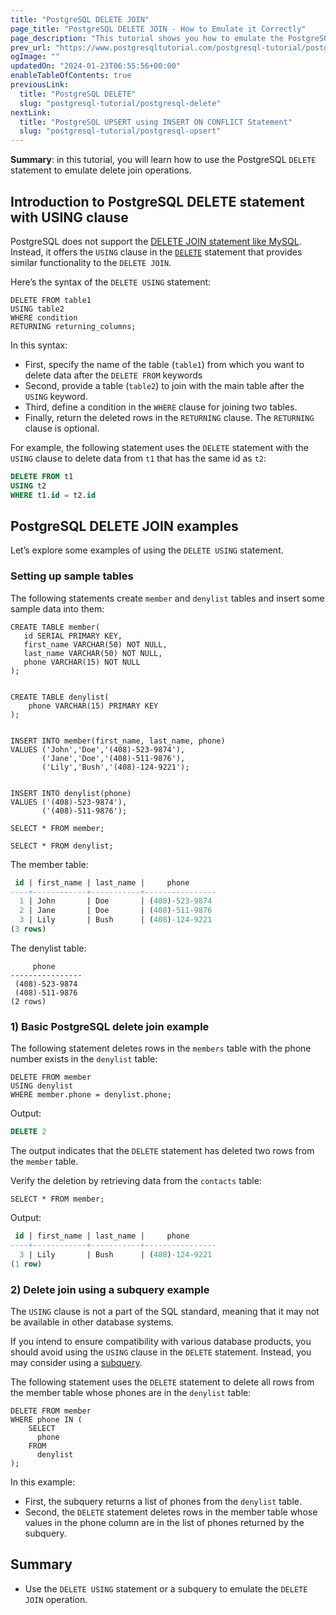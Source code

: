 ```yaml
---
title: "PostgreSQL DELETE JOIN"
page_title: "PostgreSQL DELETE JOIN - How to Emulate it Correctly"
page_description: "This tutorial shows you how to emulate the PostgreSQL DELETE JOIN by utilizing the DELETE USING statement or a subquery."
prev_url: "https://www.postgresqltutorial.com/postgresql-tutorial/postgresql-delete-join/"
ogImage: ""
updatedOn: "2024-01-23T06:55:56+00:00"
enableTableOfContents: true
previousLink: 
  title: "PostgreSQL DELETE"
  slug: "postgresql-tutorial/postgresql-delete"
nextLink: 
  title: "PostgreSQL UPSERT using INSERT ON CONFLICT Statement"
  slug: "postgresql-tutorial/postgresql-upsert"
---
```





**Summary**: in this tutorial, you will learn how to use the PostgreSQL `DELETE` statement to emulate delete join operations.


## Introduction to PostgreSQL DELETE statement with USING clause

PostgreSQL does not support the [DELETE JOIN statement like MySQL](https://www.mysqltutorial.org/mysql-basics/mysql-delete-join/). Instead, it offers the `USING` clause in the [`DELETE`](postgresql-delete) statement that provides similar functionality to the `DELETE JOIN`.

Here’s the syntax of the `DELETE USING` statement:


```shellsql
DELETE FROM table1
USING table2
WHERE condition
RETURNING returning_columns;
```
In this syntax:

* First, specify the name of the table (`table1`) from which you want to delete data after the `DELETE FROM` keywords
* Second, provide a table (`table2`) to join with the main table after the `USING` keyword.
* Third, define a condition in the `WHERE` clause for joining two tables.
* Finally, return the deleted rows in the `RETURNING` clause. The `RETURNING` clause is optional.

For example, the following statement uses the `DELETE` statement with the `USING` clause to delete data from `t1` that has the same id as `t2`:


```sql
DELETE FROM t1
USING t2
WHERE t1.id = t2.id
```

## PostgreSQL DELETE JOIN examples

Let’s explore some examples of using the `DELETE USING` statement.


### Setting up sample tables

The following statements create `member` and `denylist` tables and insert some sample data into them:


```
CREATE TABLE member(
   id SERIAL PRIMARY KEY,
   first_name VARCHAR(50) NOT NULL,
   last_name VARCHAR(50) NOT NULL,
   phone VARCHAR(15) NOT NULL
);


CREATE TABLE denylist(
    phone VARCHAR(15) PRIMARY KEY
);


INSERT INTO member(first_name, last_name, phone)
VALUES ('John','Doe','(408)-523-9874'),
       ('Jane','Doe','(408)-511-9876'),
       ('Lily','Bush','(408)-124-9221');


INSERT INTO denylist(phone)
VALUES ('(408)-523-9874'),
       ('(408)-511-9876');

SELECT * FROM member;

SELECT * FROM denylist;
```
The member table:


```sql
 id | first_name | last_name |     phone
----+------------+-----------+----------------
  1 | John       | Doe       | (408)-523-9874
  2 | Jane       | Doe       | (408)-511-9876
  3 | Lily       | Bush      | (408)-124-9221
(3 rows)
```
The denylist table:


```
     phone
----------------
 (408)-523-9874
 (408)-511-9876
(2 rows)
```

### 1\) Basic PostgreSQL delete join example

The following statement deletes rows in the `members` table with the phone number exists in the `denylist` table:


```
DELETE FROM member
USING denylist
WHERE member.phone = denylist.phone;
```
Output:


```sql
DELETE 2
```
The output indicates that the `DELETE` statement has deleted two rows from the `member` table.

Verify the deletion by retrieving data from the `contacts` table:


```
SELECT * FROM member;
```
Output:


```sql
 id | first_name | last_name |     phone
----+------------+-----------+----------------
  3 | Lily       | Bush      | (408)-124-9221
(1 row)
```

### 2\) Delete join using a subquery example

The `USING` clause is not a part of the SQL standard, meaning that it may not be available in other database systems.

If you intend to ensure compatibility with various database products, you should avoid using the `USING` clause in the `DELETE` statement. Instead, you may consider using a [subquery](postgresql-subquery).

The following statement uses the `DELETE` statement to delete all rows from the member table whose phones are in the `denylist` table:


```
DELETE FROM member 
WHERE phone IN (
    SELECT 
      phone 
    FROM 
      denylist
);
```
In this example:

* First, the subquery returns a list of phones from the `denylist` table.
* Second, the `DELETE` statement deletes rows in the member table whose values in the phone column are in the list of phones returned by the subquery.


## Summary

* Use the `DELETE USING` statement or a subquery to emulate the `DELETE JOIN` operation.

